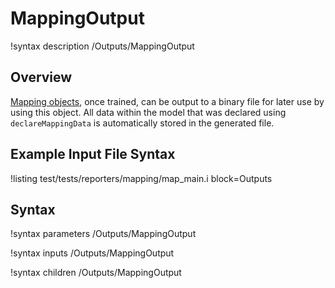 # MappingOutput

!syntax description /Outputs/MappingOutput

## Overview

[Mapping objects](Mappings/index.md), once trained, can be output to a binary file for later
use by using this object. All data within the model that was declared using
`declareMappingData` is automatically stored in the generated file.

## Example Input File Syntax

!listing test/tests/reporters/mapping/map_main.i block=Outputs
## Syntax

!syntax parameters /Outputs/MappingOutput

!syntax inputs /Outputs/MappingOutput

!syntax children /Outputs/MappingOutput
